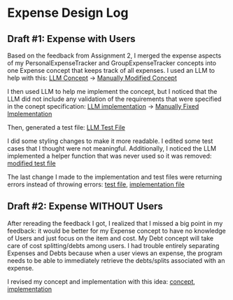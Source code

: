 # Expense Design Log

## Draft #1: Expense with Users
Based on the feedback from Assignment 2, I merged the expense aspects of my PersonalExpenseTracker and GroupExpenseTracker concepts into one Expense concept that keeps track of all expenses. I used an LLM to help with this:
 [LLM Concept](../../../context/design/brainstorming/expense_concept_brainstorm.md/steps/concept.8c8b9306.md)
-> [Manually Modified Concept](../../../context/design/concepts/Expense/Expense.md/steps/concept.811ad7ba.md)

I then used LLM to help me implement the concept, but I noticed that the LLM did not include any validation of the requirements that were specified in the conept specification:
[LLM implementation](../../../context/design/concepts/Expense/implementation.md/steps/response.b69c987d.md) ->
[Manually Fixed Implementation](../../../context/design/concepts/Expense/implementation.md/steps/_.79e37ee7.md)


Then, generated a test file: [LLM Test File](../../../context/design/concepts/Expense/testing.md/steps/response.3c927e51.md)

I did some styling changes to make it more readable. I edited some test cases that I thought were not meaningful. Additionally, I noticed the LLM implemented a helper function that was never used so it was removed: [modified test file](../../../context/design/concepts/Expense/testing.md/steps/_.68ae5135.md)

The last change I made to the implementation and test files were returning errors instead of throwing errors:
[test file](../../../context/design/concepts/Expense/testing.md/steps/_.c2c0de5a.md), [implementation file](../../../context/design/concepts/Expense/implementation.md/steps/_.7b4475ef.md)

## Draft #2: Expense WITHOUT Users

After rereading the feedback I got, I realized that I missed a big point in my feedback: it would be better for my Expense concept to have no knowledge of Users and just focus on the item and cost. My Debt concept will take care of cost splitting/debts among users. I had  trouble entirely separating Expenses and Debts because when a user views an expense, the program needs to be able to immediately retrieve the debts/splits associated with an expense.

I revised my concept and implementation with this idea:
[concept](../../../context/design/concepts/Expense/Expense.md/steps/concept.b47a8368.md), [implementation]()
